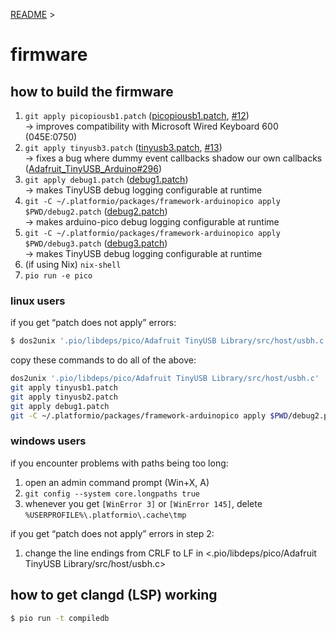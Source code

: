 [README](../README.md) >

firmware
========

## how to build the firmware

1. `git apply picopiousb1.patch` ([picopiousb1.patch](../picopiousb1.patch), [#12](https://github.com/delan/usb3sun/issues/12))\
→ improves compatibility with Microsoft Wired Keyboard 600 (045E:0750)
2. `git apply tinyusb3.patch` ([tinyusb3.patch](../tinyusb3.patch), [#13](https://github.com/delan/usb3sun/issues/13))\
→ fixes a bug where dummy event callbacks shadow our own callbacks ([Adafruit_TinyUSB_Arduino#296](https://github.com/adafruit/Adafruit_TinyUSB_Arduino/issues/296))
3. `git apply debug1.patch` ([debug1.patch](../debug1.patch))\
→ makes TinyUSB debug logging configurable at runtime
4. `git -C ~/.platformio/packages/framework-arduinopico apply $PWD/debug2.patch` ([debug2.patch](../debug2.patch))\
→ makes arduino-pico debug logging configurable at runtime
5. `git -C ~/.platformio/packages/framework-arduinopico apply $PWD/debug3.patch` ([debug3.patch](../debug3.patch))\
→ makes TinyUSB debug logging configurable at runtime
6. (if using Nix) `nix-shell`
7. `pio run -e pico`

### linux users

if you get “patch does not apply” errors:

```sh
$ dos2unix '.pio/libdeps/pico/Adafruit TinyUSB Library/src/host/usbh.c'
```

copy these commands to do all of the above:

```sh
dos2unix '.pio/libdeps/pico/Adafruit TinyUSB Library/src/host/usbh.c'
git apply tinyusb1.patch
git apply tinyusb2.patch
git apply debug1.patch
git -C ~/.platformio/packages/framework-arduinopico apply $PWD/debug2.patch
```

### windows users

if you encounter problems with paths being too long:

1. open an admin command prompt (Win+X, A)
2. `git config --system core.longpaths true`
3. whenever you get `[WinError 3]` or `[WinError 145]`, delete `%USERPROFILE%\.platformio\.cache\tmp`

if you get “patch does not apply” errors in step 2:

1. change the line endings from CRLF to LF in <.pio/libdeps/pico/Adafruit TinyUSB Library/src/host/usbh.c>

## how to get clangd (LSP) working

```sh
$ pio run -t compiledb
```
